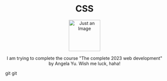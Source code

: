 <h1 align = "center">CSS</h1>

 <p align="center"> <img src = "https://play-lh.googleusercontent.com/RTAZb9E639F4JBcuBRTPEk9_92I-kaKgBMw4LFxTGhdCQeqWukXh74rTngbQpBVGxqo" alt="Just an Image"  height = 100px width = 100px></p>



<p align = "center">I am trying to complete the course "The complete 2023 web development" by Angela Yu.
Wish me luck, haha!</p> git git 
